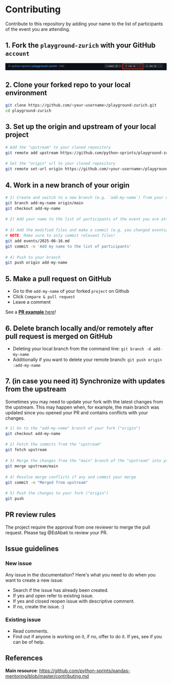 
# Contributing

Contribute to this repository by adding your name to the list of participants of the event you are attending.

## 1. Fork the `playground-zurich` with your GitHub `account`

![fork](./media/fork.png)

## 2. Clone your forked repo to your local environment

```sh
git clone https://github.com/<your-username>/playground-zurich.git
cd playground-zurich
```

## 3. Set up the origin and upstream of your local project

```sh
# Add the "upstream" to your cloned repository
git remote add upstream https://github.com/python-sprints/playground-zurich.git

# Set the "origin" url to your cloned repository
git remote set-url origin https://github.com/<your-username>/playground-zurich.git
```

## 4. Work in a new branch of your origin

```sh
# 1) Create and switch to a new branch (e.g. `add-my-name`) from your origin/main branch
git branch add-my-name origin/main
git checkout add-my-name

# 2) Add your name to the list of participants of the event you are attending

# 3) Add the modified files and make a commit (e.g. you changed events/2025-06-16.md)
# NOTE: Make sure to only commit relevant files!
git add events/2025-06-16.md
git commit -m 'Add my name to the list of participants'

# 4) Push to your branch
git push origin add-my-name
```

## 5. Make a pull request on GitHub

* Go to the `add-my-name` of your forked `project` on Github
* Click `Compare & pull request`
* Leave a comment

See a [**PR example** here](https://github.com/python-sprints/playground-zurich/pull/2)!

## 6. Delete branch locally and/or remotely after pull request is merged on GitHub

* Deleting your local branch from the command line: `git branch -d add-my-name`
* Additionally if you want to delete your remote branch: `git push origin :add-my-name`

## 7. (in case you need it) Synchronize with updates from the upstream

Sometimes you may need to update your fork with the latest changes from the upstream. This may happen when, for example, the main branch was updated since you opened your PR and contains conflicts with your changes.

```sh
# 1) Go to the "add-my-name" branch of your fork ("origin")
git checkout add-my-name

# 2) Fetch the commits from the "upstream"
git fetch upstream

# 3) Merge the changes from the "main" branch of the "upstream" into your "add-my-name" branch of your "origin"
git merge upstream/main

# 4) Resolve merge conflicts if any and commit your merge
git commit -m "Merged from upstream"

# 5) Push the changes to your fork ("origin")
git push
```

## PR review rules

The project require the approval from one reviewer to merge the pull request. Please tag @EdAbati to review your PR. 

## Issue guidelines

### New issue

Any issue in the documentation? Here's what you need to do when you want to create a new issue:
* Search if the issue has already been created.
* If yes and open refer to existing issue.
* If yes and closed reopen issue with descriptive comment.
* If no, create the issue. :)

### Existing issue

* Read comments.
* Find out if anyone is working on it, if no, offer to do it. If yes, see if you can be of help.

## References

**Main resource**: https://github.com/python-sprints/pandas-mentoring/blob/master/contributing.md
